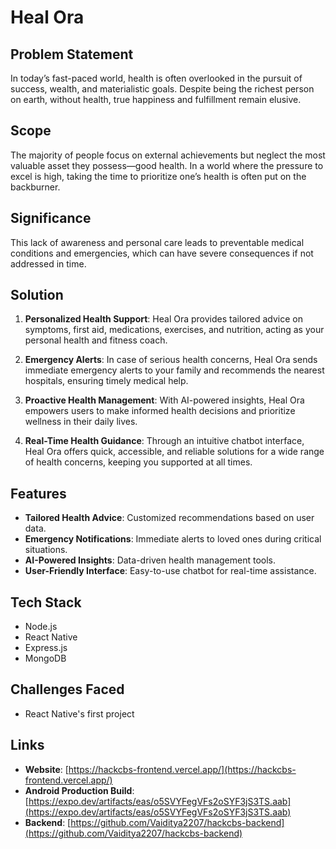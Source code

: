 # Heal Ora

## Problem Statement

In today’s fast-paced world, health is often overlooked in the pursuit of success, wealth, and materialistic goals. Despite being the richest person on earth, without health, true happiness and fulfillment remain elusive.

## Scope

The majority of people focus on external achievements but neglect the most valuable asset they possess—good health. In a world where the pressure to excel is high, taking the time to prioritize one’s health is often put on the backburner.

## Significance

This lack of awareness and personal care leads to preventable medical conditions and emergencies, which can have severe consequences if not addressed in time.

## Solution

1. **Personalized Health Support**: Heal Ora provides tailored advice on symptoms, first aid, medications, exercises, and nutrition, acting as your personal health and fitness coach.

2. **Emergency Alerts**: In case of serious health concerns, Heal Ora sends immediate emergency alerts to your family and recommends the nearest hospitals, ensuring timely medical help.

3. **Proactive Health Management**: With AI-powered insights, Heal Ora empowers users to make informed health decisions and prioritize wellness in their daily lives.

4. **Real-Time Health Guidance**: Through an intuitive chatbot interface, Heal Ora offers quick, accessible, and reliable solutions for a wide range of health concerns, keeping you supported at all times.

## Features

- **Tailored Health Advice**: Customized recommendations based on user data.
- **Emergency Notifications**: Immediate alerts to loved ones during critical situations.
- **AI-Powered Insights**: Data-driven health management tools.
- **User-Friendly Interface**: Easy-to-use chatbot for real-time assistance.

## Tech Stack

- Node.js
- React Native
- Express.js
- MongoDB

## Challenges Faced

- React Native's first project

## Links


- **Website**: [https://hackcbs-frontend.vercel.app/](https://hackcbs-frontend.vercel.app/)
- **Android Production Build**: [https://expo.dev/artifacts/eas/o5SVYFegVFs2oSYF3jS3TS.aab](https://expo.dev/artifacts/eas/o5SVYFegVFs2oSYF3jS3TS.aab)
- **Backend**: [https://github.com/Vaiditya2207/hackcbs-backend](https://github.com/Vaiditya2207/hackcbs-backend)